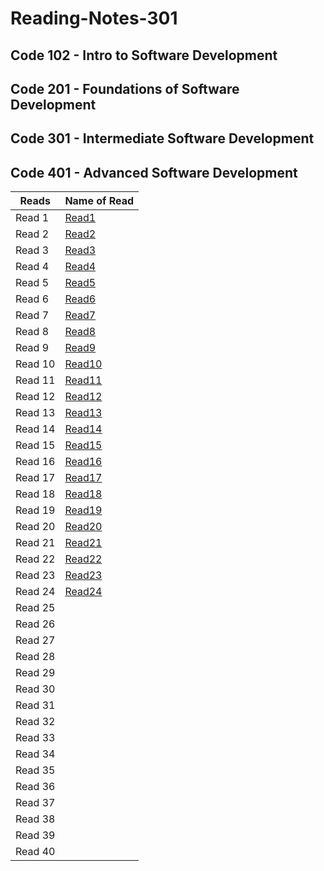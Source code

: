 # Reading-Notes-301
## Code 102 - Intro to Software Development
## Code 201 - Foundations of Software Development
## Code 301 - Intermediate Software Development
## Code 401 - Advanced Software Development


| Reads   | Name of Read |
| ----------- | ----------- |
| Read 1  |[Read1](https://zaidalasfar97.github.io/Reading-Notes/401/Read01)|
| Read 2  |[Read2](https://zaidalasfar97.github.io/Reading-Notes/401/Read02)|
| Read 3  |[Read3](https://zaidalasfar97.github.io/Reading-Notes/401/Read03)|
| Read 4  |[Read4](https://zaidalasfar97.github.io/Reading-Notes/401/Read04)|
| Read 5  |[Read5](https://zaidalasfar97.github.io/Reading-Notes/401/Read05)|
| Read 6  |[Read6](https://zaidalasfar97.github.io/Reading-Notes/401/Read06)|
| Read 7  |[Read7](https://zaidalasfar97.github.io/Reading-Notes/401/Read07)|
| Read 8  |[Read8](https://zaidalasfar97.github.io/Reading-Notes/401/Read08)|
| Read 9  |[Read9](https://zaidalasfar97.github.io/Reading-Notes/401/Read09)|
| Read 10 |[Read10](https://zaidalasfar97.github.io/Reading-Notes/401/Read10)|
| Read 11 |[Read11](https://zaidalasfar97.github.io/Reading-Notes/401/Read11)|
| Read 12 |[Read12](https://zaidalasfar97.github.io/Reading-Notes/401/Read12)|
| Read 13 |[Read13](https://zaidalasfar97.github.io/Reading-Notes/401/Read13)|
| Read 14 |[Read14](https://zaidalasfar97.github.io/Reading-Notes/401/Read14)|
| Read 15 |[Read15](https://zaidalasfar97.github.io/Reading-Notes/401/Read15)|
| Read 16 |[Read16](https://zaidalasfar97.github.io/Reading-Notes/401/Read16)|
| Read 17 |[Read17](https://zaidalasfar97.github.io/Reading-Notes/401/Read17)|
| Read 18 |[Read18](https://zaidalasfar97.github.io/Reading-Notes/401/Read18)|
| Read 19 |[Read19](https://zaidalasfar97.github.io/Reading-Notes/401/Read19)|
| Read 20 |[Read20](https://zaidalasfar97.github.io/Reading-Notes/401/Read20)|
| Read 21 |[Read21](https://zaidalasfar97.github.io/Reading-Notes/401/Read21)|
| Read 22 |[Read22](https://zaidalasfar97.github.io/Reading-Notes/401/Read22)|
| Read 23 |[Read23](https://zaidalasfar97.github.io/Reading-Notes/401/Read23)|
| Read 24 |[Read24](https://zaidalasfar97.github.io/Reading-Notes/401/Read24)|
| Read 25 | |
| Read 26 | |
| Read 27 | |
| Read 28 | |
| Read 29 | |
| Read 30 | |
| Read 31 | |
| Read 32 | |
| Read 33 | |
| Read 34 | |
| Read 35 | |
| Read 36 | |
| Read 37 | |
| Read 38 | |
| Read 39 | |
| Read 40 | |
